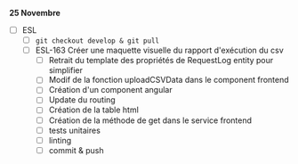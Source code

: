 **25 Novembre**
- [ ] ESL
    - [ ] ```git checkout develop & git pull```
    - [ ] ESL-163 Créer une maquette visuelle du rapport d'exécution du csv
        - [ ] Retrait du template des propriétés de RequestLog entity pour simplifier
        - [ ] Modif de la fonction uploadCSVData dans le component frontend
        - [ ] Création d'un component angular
        - [ ] Update du routing
        - [ ] Création de la table html
        - [ ] Création de la méthode de get dans le service frontend
        - [ ] tests unitaires
        - [ ] linting
        - [ ] commit & push